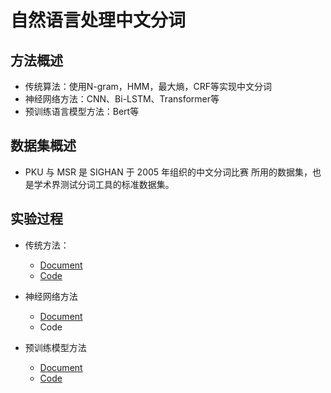 # 自然语言处理中文分词

## 方法概述

- 传统算法：使用N-gram，HMM，最大熵，CRF等实现中文分词
- 神经⽹络⽅法：CNN、Bi-LSTM、Transformer等
- 预训练语⾔模型⽅法：Bert等

## 数据集概述

- PKU 与 MSR 是 SIGHAN 于 2005 年组织的中⽂分词⽐赛 所⽤的数据集，也是学术界测试分词⼯具的标准数据集。

## 实验过程

- 传统方法：
  - [Document](./docs/traditional_methods.md)
  - [Code](./traditional_methods/)
- 神经网络方法
  - [Document](./docs/nn_methods.md)
  - Code

- 预训练模型方法
  - [Document](./docs/pretrain_models.md)
  - [Code](./pretrain_models/)


